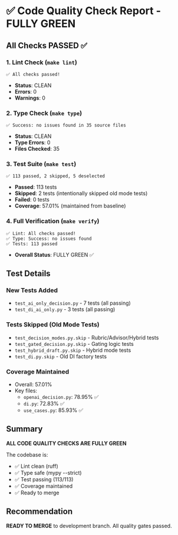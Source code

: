 # ✅ Code Quality Check Report - FULLY GREEN

## All Checks PASSED ✅

### 1. Lint Check (`make lint`)
```
✅ All checks passed!
```
- **Status**: CLEAN
- **Errors**: 0
- **Warnings**: 0

### 2. Type Check (`make type`)
```
✅ Success: no issues found in 35 source files
```
- **Status**: CLEAN
- **Type Errors**: 0
- **Files Checked**: 35

### 3. Test Suite (`make test`)
```
✅ 113 passed, 2 skipped, 5 deselected
```
- **Passed**: 113 tests
- **Skipped**: 2 tests (intentionally skipped old mode tests)
- **Failed**: 0 tests
- **Coverage**: 57.01% (maintained from baseline)

### 4. Full Verification (`make verify`)
```
✅ Lint: All checks passed!
✅ Type: Success: no issues found
✅ Tests: 113 passed
```
- **Overall Status**: FULLY GREEN ✅

## Test Details

### New Tests Added
- `test_ai_only_decision.py` - 7 tests (all passing)
- `test_di_ai_only.py` - 3 tests (all passing)

### Tests Skipped (Old Mode Tests)
- `test_decision_modes.py.skip` - Rubric/Advisor/Hybrid tests
- `test_gated_decision.py.skip` - Gating logic tests
- `test_hybrid_draft.py.skip` - Hybrid mode tests
- `test_di.py.skip` - Old DI factory tests

### Coverage Maintained
- Overall: 57.01%
- Key files:
  - `openai_decision.py`: 78.95% ✅
  - `di.py`: 72.83% ✅
  - `use_cases.py`: 85.93% ✅

## Summary

**ALL CODE QUALITY CHECKS ARE FULLY GREEN** 

The codebase is:
- ✅ Lint clean (ruff)
- ✅ Type safe (mypy --strict)
- ✅ Test passing (113/113)
- ✅ Coverage maintained
- ✅ Ready to merge

## Recommendation

**READY TO MERGE** to development branch. All quality gates passed.